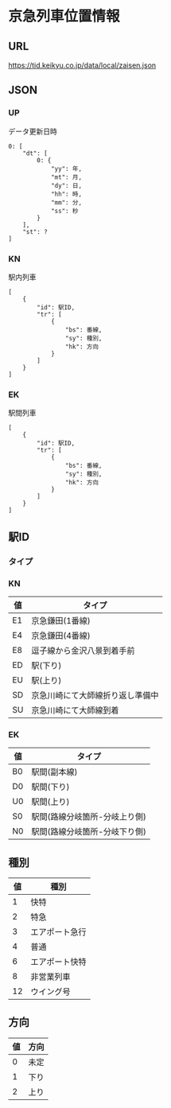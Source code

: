 # 京急列車位置情報

## URL
https://tid.keikyu.co.jp/data/local/zaisen.json

## JSON
### UP
データ更新日時
```
0: [
    "dt": [
        0: {
            "yy": 年,
            "mt": 月,
            "dy": 日,
            "hh": 時,
            "mm": 分,
            "ss": 秒
        }
    ],
    "st": ?
]
```

### KN
駅内列車
```
[
    {
        "id": 駅ID,
        "tr": [
            {
                "bs": 番線,
                "sy": 種別,
                "hk": 方向
            }
        ]
    }
]
```

### EK
駅間列車
```
[
    {
        "id": 駅ID,
        "tr": [
            {
                "bs": 番線,
                "sy": 種別,
                "hk": 方向
            }
        ]
    }
]
```

## 駅ID
### タイプ
### KN
|値|タイプ|
|-|-|
|E1|京急鎌田(1番線)|
|E4|京急鎌田(4番線)|
|E8|逗子線から金沢八景到着手前|
|ED|駅(下り)|
|EU|駅(上り)|
|SD|京急川崎にて大師線折り返し準備中|
|SU|京急川崎にて大師線到着|

### EK
|値|タイプ|
|-|-|
|B0|駅間(副本線)|
|D0|駅間(下り)|
|U0|駅間(上り)|
|S0|駅間(路線分岐箇所-分岐上り側)|
|N0|駅間(路線分岐箇所-分岐下り側)|

## 種別
|値|種別|
|-|-|
|1|快特|
|2|特急|
|3|エアポート急行|
|4|普通|
|6|エアポート快特|
|8|非営業列車|
|12|ウイング号|

## 方向
|値|方向|
|-|-|
|0|未定|
|1|下り|
|2|上り|